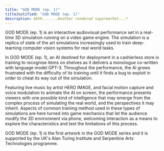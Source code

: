 ```yaml
---
title: "GOD MODE (ep. 1)"
titleJustified: "GOD MODE (ep. 1)"
description: Ahhh.......Another rendered supermarket...?
---
```


GOD MODE (ep. 1) is an interactive audiovisual performance set in a real-time 3D simulation running on a video game engine. The simulation is a replica of state of the art simulations increasingly used to train deep-learning computer vision systems for real world tasks.

In GOD MODE (ep. 1), an AI destined for deployment in a cashierless store is training to recognise items on shelves as it delivers a monologue co-written with language model GPT-3. Throughout the performance, the AI grows frustrated with the difficulty of its training until it finds a bug to exploit in order to cheat its way out of the simulation.

Featuring live music by artist HERO IMAGE, and facial motion capture and voice modulation to animate the AI on screen, the performance presents viewers with one possible kind of intelligence that may emerge from the complex process of simulating the real world, and the perspectives it may inherit. Aspects of common training method used in these types of simulations are here turned into game mechanics that let the audience modify the 3D environment via phone, welcoming interaction as a means to explore the characteristics and test the limitations of this process.

GOD MODE (ep. 1) is the first artwork in the GOD MODE series and it is supported by the UK's Alan Turing Institute and Serpentine Arts Technologies programme.